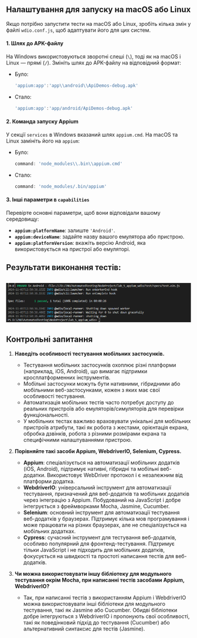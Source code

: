 ## Налаштування для запуску на macOS або Linux

Якщо потрібно запустити тести на macOS або Linux, зробіть кілька змін у файлі `wdio.conf.js`, щоб адаптувати його для цих систем.

#### 1. Шлях до APK-файлу
На Windows використовуються зворотні слеші (`\`), тоді як на macOS і Linux — прямі (`/`). Змініть шлях до APK-файлу на відповідний формат:

- Було:
    ```javascript
    'appium:app':'app\\android\\ApiDemos-debug.apk'
    ```
- Стало:
    ```javascript
    'appium:app':'app/android/ApiDemos-debug.apk'
    ```

#### 2. Команда запуску Appium
У секції `services` в Windows вказаний шлях `appium.cmd`. На macOS та Linux замініть його на `appium`:

- Було:
    ```javascript
    command: 'node_modules\\.bin\\appium.cmd'
    ```
- Стало:
    ```javascript
    command: 'node_modules/.bin/appium'
    ```

#### 3. Інші параметри в `capabilities`
Перевірте основні параметри, щоб вони відповідали вашому середовищу:
   - **`appium:platformName`**: залиште `'Android'`.
   - **`appium:deviceName`**: задайте назву вашого емулятора або пристрою.
   - **`appium:platformVersion`**: вкажіть версію Android, яка використовується на пристрої або емуляторі.




## Результати виконання тестів:
![alt text](result.png)
---



## Контрольні запитання

1. **Наведіть особливості тестування мобільних застосунків.**
    - Тестування мобільних застосунків охоплює різні платформи (наприклад, iOS, Android), що вимагає підтримки кросплатформенних інструментів.
    - Мобільні застосунки можуть бути нативними, гібридними або мобільними веб-застосунками, кожен з яких має свої особливості тестування.
    - Автоматизація мобільних тестів часто потребує доступу до реальних пристроїв або емуляторів/симуляторів для перевірки функціональності.
    - У мобільних тестах важливо враховувати унікальні для мобільних пристроїв атрибути, такі як робота з жестами, орієнтація екрана, обробка дзвінків, робота з різними розмірами екрана та специфічними налаштуваннями пристрою.

2. **Порівняйте такі засоби Appium, WebdriverIO, Selenium, Cypress.**
    - **Appium**: спеціалізується на автоматизації мобільних додатків (iOS, Android), підтримує нативні, гібридні та мобільні веб-додатки. Використовує WebDriver протокол і є незалежним від платформи додатка.
    - **WebdriverIO**: універсальний інструмент для автоматизації тестування, призначений для веб-додатків та мобільних додатків через інтеграцію з Appium. Побудований на JavaScript і добре інтегрується з фреймворками Mocha, Jasmine, Cucumber.
    - **Selenium**: основний інструмент для автоматизації тестування веб-додатків у браузерах. Підтримує кілька мов програмування і може працювати на різних браузерах, але не спеціалізується на мобільних додатках.
    - **Cypress**: сучасний інструмент для тестування веб-додатків, особливо популярний для фронтенд-тестування. Підтримує тільки JavaScript і не підходить для мобільних додатків, фокусується на швидкості та простоті написання тестів для веб-додатків.

3. **Чи можна використовувати іншу бібліотеку для модульного тестування окрім Mocha, при написанні тестів засобами Appium, WebdriverIO?**
    - Так, при написанні тестів з використанням Appium і WebdriverIO можна використовувати інші бібліотеки для модульного тестування, такі як Jasmine або Cucumber. Обидві бібліотеки добре інтегруються з WebdriverIO і пропонують свої особливості, такі як поведінковий підхід до тестування (Cucumber) або альтернативний синтаксис для тестів (Jasmine).